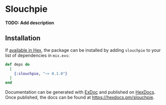# Slouchpie

**TODO: Add description**

## Installation

If [available in Hex](https://hex.pm/docs/publish), the package can be installed
by adding `slouchpie` to your list of dependencies in `mix.exs`:

```elixir
def deps do
  [
    {:slouchpie, "~> 0.1.0"}
  ]
end
```

Documentation can be generated with [ExDoc](https://github.com/elixir-lang/ex_doc)
and published on [HexDocs](https://hexdocs.pm). Once published, the docs can
be found at <https://hexdocs.pm/slouchpie>.

